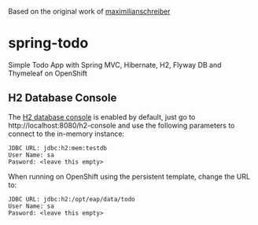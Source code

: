 Based on the original work of [maximilianschreiber](https://github.com/maximilianschreiber/spring-todo)

# spring-todo
Simple Todo App with Spring MVC, Hibernate, H2, Flyway DB and Thymeleaf on OpenShift

## H2 Database Console

The [H2 database console](https://medium.com/@harittweets/how-to-connect-to-h2-database-during-development-testing-using-spring-boot-44bbb287570) is enabled by default, just go to http://localhost:8080/h2-console and use the following parameters to connect to the in-memory instance:

```
JDBC URL: jdbc:h2:mem:testdb
User Name: sa
Pasword: <leave this empty>
```

When running on OpenShift using the persistent template, change the URL to:

```
JDBC URL: jdbc:h2:/opt/eap/data/todo
User Name: sa
Pasword: <leave this empty>
```
